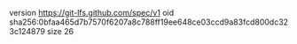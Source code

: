 version https://git-lfs.github.com/spec/v1
oid sha256:0bfaa465d7b7570f6207a8c788ff19ee648ce03ccd9a83fcd800dc323c124879
size 26
